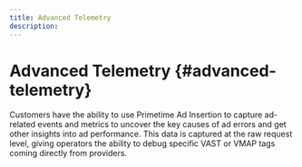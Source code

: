 ```yaml
---
title: Advanced Telemetry
description: 
---
```


# Advanced Telemetry {#advanced-telemetry}

Customers have the ability to use Primetime Ad Insertion to capture ad-related events and metrics to uncover the key causes of ad errors and get other insights into ad performance.  This data is captured at the raw request level, giving operators the ability to debug specific VAST or VMAP tags coming directly from providers.
